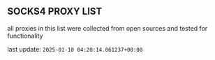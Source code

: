 ## SOCKS4 PROXY LIST

all proxies in this list were collected from open sources and tested for functionality

last update: `2025-01-10 04:20:14.061237+00:00`